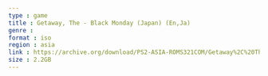 ```yaml
---
type : game
title : Getaway, The - Black Monday (Japan) (En,Ja)
genre : 
format : iso
region : asia
link : https://archive.org/download/PS2-ASIA-ROMS321COM/Getaway%2C%20The%20-%20Black%20Monday%20%28Japan%29%20%28En%2CJa%29.7z
size : 2.2GB
---
```

